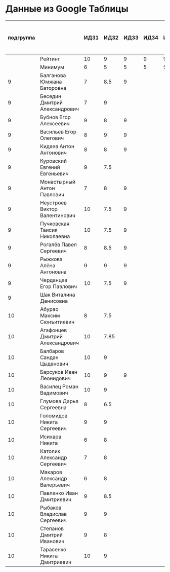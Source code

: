 # Данные из Google Таблицы

| подгруппа |  | ИДЗ1 | ИДЗ2 | ИДЗ3 | ИДЗ4 | ИДЗ5 | ИДЗ | КР 1 | КР 2 | Коллоквиум | 21.09 | 28.09 | 07.10 | 12.10 | 19.10 | 26.10 | 02.11 | 09.11 | 16.11 | 23.11 | 30.11 | 07.12 | 14.12 | 21.12 | 11.01 | 18.01 | 25.01 | Доп. баллы (работа на паре) | Посещения | Конспект | Сумма баллов | Итоговая оценка |
| --- | --- | --- | --- | --- | --- | --- | --- | --- | --- | --- | --- | --- | --- | --- | --- | --- | --- | --- | --- | --- | --- | --- | --- | --- | --- | --- | --- | --- | --- | --- | --- | --- |
|  | Рейтинг | 10 | 9 | 9 | 9 | 9 | 46 | 8 | 8 | 15 |  |  |  |  |  |  |  |  |  |  |  |  |  |  |  |  |  | 9 | 9 | 5 |  |  |
|  | Минимум | 6 | 5 | 5 | 5 | 5 | 26 | 6 | 6 | 10 |  |  |  |  |  |  |  |  |  |  |  |  |  |  |  |  |  | 4 | 6 | 3 |  |  |
| 9 | Балганова Юмжана Баторовна | 7 | 8.5 | 9 |  |  | 24.5 | 7.8 |  |  | 1 | 2 | 1 | 2 | 1 | 2 | 1 | 2 | 1 | 2 |  |  |  |  |  |  |  | 2.3 | 5.4 |  | 40 | неудовлетворительно |
| 9 | Беседин Дмитрий Александрович | 7 | 9 |  |  |  | 16 | 6.5 |  |  | 1 | 2 | 0 | 2 | 1 | 2 | 1 | 2 | 0 | 2 |  |  |  |  |  |  |  | 1 | 4.68 |  | 28.18 | неудовлетворительно |
| 9 | Бубнов Егор Алексеевич | 9 | 8 | 9 |  |  | 26 | 6 |  |  | 1 | 2 | 1 | 2 | 1 | 2 | 1 | 2 | 1 | 2 |  |  |  |  |  |  |  | 1 | 5.4 |  | 38.4 | неудовлетворительно |
| 9 | Васильев Егор Олегович | 8 | 9 | 9 |  |  | 26 | 6.8 |  |  | 1 | 2 | 1 | 2 | 1 | 2 | 1 | 2 | 1 | 2 |  |  |  |  |  |  |  | 2.3 | 5.4 |  | 40.5 | неудовлетворительно |
| 9 | Кидяев Антон Антонович | 8 | 8 | 9 |  |  | 25 | 6.25 |  |  | 1 | 2 | 1 | 2 | 1 | 2 | 1 | 2 | 1 | 2 |  |  |  |  |  |  |  | 1 | 5.4 |  | 37.65 | неудовлетворительно |
| 9 | Куровский Евгений Евгеньевич | 9 | 7.5 |  |  |  | 16.5 | 6.55 |  |  | 1 | 2 | 1 | 2 | 1 | 2 | 1 | 2 | 0 | 2 |  |  |  |  |  |  |  | 1 | 5.04 |  | 29.09 | неудовлетворительно |
| 9 | Монастырный Антон Павлович | 7 | 8 | 9 |  |  | 24 | 8 |  |  | 1 | 2 | 1 | 2 | 1 | 2 | 1 | 2 | 1 | 2 |  |  |  |  |  |  |  | 6.3 | 5.4 |  | 43.7 | неудовлетворительно |
| 9 | Неустроев Виктор Валентинович | 10 | 7.5 | 9 |  |  | 26.5 | 8 |  |  | 1 | 2 | 1 | 2 | 1 | 2 | 1 | 2 | 1 | 2 |  |  |  |  |  |  |  | 1.8 | 5.4 |  | 41.7 | неудовлетворительно |
| 9 | Пучковская Таисия Николаевна | 10 | 7.5 | 9 |  |  | 26.5 | 7.25 |  |  | 1 | 2 | 1 | 2 | 1 | 2 | 1 | 2 | 1 | 2 |  |  |  |  |  |  |  | 1.3 | 5.4 |  | 40.45 | неудовлетворительно |
| 9 | Рогалёв Павел Сергеевич | 8 | 8.5 | 9 |  |  | 25.5 | 6 |  |  | 1 | 2 | 1 | 2 | 1 | 2 | 1 | 2 | 1 | 2 |  |  |  |  |  |  |  | 1 | 5.4 |  | 37.9 | неудовлетворительно |
| 9 | Рыжкова Алёна Антоновна | 9 | 9 | 9 |  |  | 27 | 7.6 |  |  | 1 | 2 | 1 | 2 | 1 | 2 | 1 | 2 | 1 | 2 |  |  |  |  |  |  |  | 1.3 | 5.4 |  | 41.300000000000004 | неудовлетворительно |
| 9 | Черданцев Егор Павлович | 10 | 7.5 | 9 |  |  | 26.5 | 7.5 |  |  | 1 | 2 | 1 | 2 | 1 | 2 | 1 | 2 | 1 | 2 |  |  |  |  |  |  |  | 5.3 | 5.4 |  | 44.7 | неудовлетворительно |
| 9 | Шак Виталина Денисовна |  |  |  |  |  | 0 |  |  |  | 0 | 0 | 0 | 0 | 0 | 0 | 0 | 0 | 0 | 0 |  |  |  |  |  |  |  |  | 0 |  | 0 | неудовлетворительно |
| 10 | Абурао Максим Сюнъитиевич | 8 | 7.5 |  |  |  | 15.5 | 6 |  |  | 2 | 1 | 2 | 1 | 2 | 1 | 2 | 1 | 2 | 1 |  |  |  |  |  |  |  | 1 | 5.4 |  | 27.9 | неудовлетворительно |
| 10 | Агафонцев Дмитрий Александрович | 10 | 7.85 |  |  |  | 17.85 | 7.6 |  |  | 2 | 1 | 2 | 1 | 2 | 1 | 2 | 1 | 2 | 1 |  |  |  |  |  |  |  | 1 | 5.4 |  | 31.85 | неудовлетворительно |
| 10 | Балбаров Сандан Цыденович | 10 | 9 |  |  |  | 19 | 7.6 |  |  | 2 | 1 | 2 | 1 | Б | Б | 2 | 1 | 2 |  |  |  |  |  |  |  |  | 1.3 | 3.96 |  | 31.86 | неудовлетворительно |
| 10 | Барсуков Иван Леонидович | 10 | 9 | 9 |  |  | 28 | 8 |  |  | 2 | 1 | 2 | 1 | 2 | 1 | 2 | 1 | 2 | 1 |  |  |  |  |  |  |  | 4.3 | 5.4 |  | 45.7 | неудовлетворительно |
| 10 | Василец Роман Вадимович | 10 | 9 |  |  |  | 19 | 8 |  |  | 2 | 1 | 2 | 1 | 2 | 1 | 2 | 1 | 2 | 1 |  |  |  |  |  |  |  | 1 | 5.4 |  | 33.4 | неудовлетворительно |
| 10 | Глумова Дарья Сергеевна | 8 | 6.5 |  |  |  | 14.5 | 6 |  |  | 2 | 1 | 2 | 1 | 2 | 1 | 1 | 1 | 2 | 1 |  |  |  |  |  |  |  | 1 | 5.04 |  | 26.54 | неудовлетворительно |
| 10 | Голомидов Никита Сергеевич | 9 | 9 |  |  |  | 18 | 6 |  |  | 2 | 1 | 2 | 1 | 2 | 1 | 2 | 1 | 2 | 1 |  |  |  |  |  |  |  | 1 | 5.4 |  | 30.4 | неудовлетворительно |
| 10 | Исихара Никита | 6 | 8 |  |  |  | 14 | 6.8 |  |  | 2 | 1 | 2 | 1 | 2 | 1 | 2 | 1 | 2 | 1 |  |  |  |  |  |  |  | 1.8 | 5.4 |  | 28 | неудовлетворительно |
| 10 | Католик Александр Сергеевич | 7 | 8 |  |  |  | 15 | 6 |  |  | 2 | 1 | 2 | 1 | 2 | 1 | 2 | 1 | 2 |  |  |  |  |  |  |  |  | 1 | 5.04 |  | 27.04 | неудовлетворительно |
| 10 | Макаров Александр Валерьевич | 6 | 8 |  |  |  | 14 | 7.8 |  |  | 2 | 1 | 2 | 1 | 2 | 1 | 2 | 1 | 2 |  |  |  |  |  |  |  |  | 1.3 | 5.04 |  | 28.14 | неудовлетворительно |
| 10 | Павленко Иван Дмитриевич | 9 | 8.5 |  |  |  | 17.5 | 6 |  |  | 2 | 1 | 2 | 1 | 2 | 1 | 2 | 1 | 2 |  |  |  |  |  |  |  |  | 1 | 5.04 |  | 29.54 | неудовлетворительно |
| 10 | Рыбаков Владислав Сергеевич | 9 | 9 |  |  |  | 18 | 6.5 |  |  | 2 | 1 | 2 | 1 | 2 | 1 | 2 | 1 | 2 |  |  |  |  |  |  |  |  | 1 | 5.04 |  | 30.54 | неудовлетворительно |
| 10 | Степанов Дмитрий Иванович | 9 | 8 |  |  |  | 17 | 8 |  |  | 2 | 1 | 2 | 1 | 2 | 1 | 2 | 1 | 2 |  |  |  |  |  |  |  |  | 2.2 | 5.04 |  | 32.24 | неудовлетворительно |
| 10 | Тарасенко Никита Дмитриевич | 10 | 9 |  |  |  | 19 | 8 |  |  | 2 | 1 | 2 | 1 | 1 | 2 | 1 | 2 | 1 | 1 |  |  |  |  |  |  |  | 1.3 | 5.04 |  | 33.34 | неудовлетворительно |
